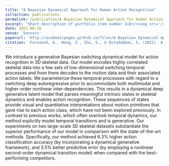 ```yaml
---
title: "A Bayesian Dynamical Approach for Human Action Recognition"
collection: publications
permalink: /publication/A Bayesian Dynamical Approach for Human Action Recognition
excerpt: "Short description of portfolio item number 1<br/><img src='/images/500x300.png'>"
date: 2021-08-16
venue: 'Sensors'
paperurl: 'http://academicpages.github.io/files/A Bayesian Dynamical Approach for Human Action Recognition.pdf'
citation: 'Farnoosh, A., Wang, Z., Zhu, S., & Ostadabbas, S. (2021). A bayesian dynamical approach for human action recognition. Sensors, 21(16), 5613.'
---
```


We introduce a generative Bayesian switching dynamical model for action recognition in 3D skeletal data. Our model encodes highly correlated skeletal data into a few sets of low-dimensional switching temporal processes and from there decodes to the motion data and their associated action labels. We parameterize these temporal processes with regard to a switching deep autoregressive prior to accommodate both multimodal and higher-order nonlinear inter-dependencies. This results in a dynamical deep generative latent model that parses meaningful intrinsic states in skeletal dynamics and enables action recognition. These sequences of states provide visual and quantitative interpretations about motion primitives that gave rise to each action class, which have not been explored previously. In contrast to previous works, which often overlook temporal dynamics, our method explicitly model temporal transitions and is generative. Our experiments on two large-scale 3D skeletal datasets substantiate the superior performance of our model in comparison with the state-of-the-art methods. Specifically, our method achieved 6.3% higher action classification accuracy (by incorporating a dynamical generative framework), and 3.5% better predictive error (by employing a nonlinear second-order dynamical transition model) when compared with the best-performing competitors.

